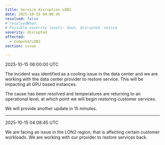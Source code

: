 ```yaml
---
title: Service disruption LON2
date: 2025-10-15 04:08:45
resolved: false
# resolvedWhen: 
# Possible severity levels: down, disrupted, notice
severity: disrupted
affected:
  - Compute/LON2
section: issue

--- 
```


2025-10-15 06:00:00 UTC

The incident was identified as a cooling issue in the data center and we are working with the data center provider to restore service. This will be impacting all GPU based instances.

The cause has been resolved and temperatures are returning to an operational level, at which point we will begin restoring customer services.

We will provide another update in 15 minutes.

---

2025-10-15 04:08:45 UTC

We are facing an issue in the LON2 region, that is affecting certain customer workloads. We are working with our provider to restore services back.
